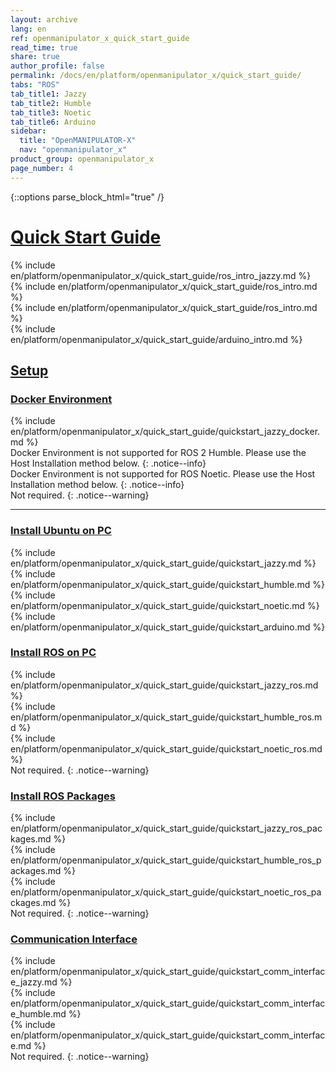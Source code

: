 ```yaml
---
layout: archive
lang: en
ref: openmanipulator_x_quick_start_guide
read_time: true
share: true
author_profile: false
permalink: /docs/en/platform/openmanipulator_x/quick_start_guide/
tabs: "ROS"
tab_title1: Jazzy
tab_title2: Humble
tab_title3: Noetic
tab_title6: Arduino
sidebar:
  title: "OpenMANIPULATOR-X"
  nav: "openmanipulator_x"
product_group: openmanipulator_x
page_number: 4
---
```


<style>body {counter-reset: h1 3 !important;}</style>

{::options parse_block_html="true" /}

# [Quick Start Guide](#quick-start-guide)

<section data-id="{{ page.tab_title1 }}" class="tab_contents">
{% include en/platform/openmanipulator_x/quick_start_guide/ros_intro_jazzy.md %}
</section>

<section data-id="{{ page.tab_title2 }}" class="tab_contents">
{% include en/platform/openmanipulator_x/quick_start_guide/ros_intro.md %}
</section>

<section data-id="{{ page.tab_title3 }}" class="tab_contents">
{% include en/platform/openmanipulator_x/quick_start_guide/ros_intro.md %}
</section>

<section data-id="{{ page.tab_title6 }}" class="tab_contents">
{% include en/platform/openmanipulator_x/quick_start_guide/arduino_intro.md %}
</section>

## [Setup](#setup)

### [Docker Environment](#docker-environment)

<section data-id="{{ page.tab_title1 }}" class="tab_contents">
{% include en/platform/openmanipulator_x/quick_start_guide/quickstart_jazzy_docker.md %}
</section>

<section data-id="{{ page.tab_title2 }}" class="tab_contents">
Docker Environment is not supported for ROS 2 Humble. Please use the Host Installation method below.
{: .notice--info}
</section>

<section data-id="{{ page.tab_title3 }}" class="tab_contents">
Docker Environment is not supported for ROS Noetic. Please use the Host Installation method below.
{: .notice--info}
</section>

<section data-id="{{ page.tab_title6 }}" class="tab_contents">
Not required.
{: .notice--warning}
</section>

---

### [Install Ubuntu on PC](#install-ubuntu-on-pc)

<section data-id="{{ page.tab_title1 }}" class="tab_contents">
{% include en/platform/openmanipulator_x/quick_start_guide/quickstart_jazzy.md %}
</section>

<section data-id="{{ page.tab_title2 }}" class="tab_contents">
{% include en/platform/openmanipulator_x/quick_start_guide/quickstart_humble.md %}
</section>

<section data-id="{{ page.tab_title3 }}" class="tab_contents">
{% include en/platform/openmanipulator_x/quick_start_guide/quickstart_noetic.md %}
</section>

<section data-id="{{ page.tab_title6 }}" class="tab_contents">
{% include en/platform/openmanipulator_x/quick_start_guide/quickstart_arduino.md %}
</section>

### [Install ROS on PC](#install-ros-on-pc)

<section data-id="{{ page.tab_title1 }}" class="tab_contents">
{% include en/platform/openmanipulator_x/quick_start_guide/quickstart_jazzy_ros.md %}
</section>

<section data-id="{{ page.tab_title2 }}" class="tab_contents">
{% include en/platform/openmanipulator_x/quick_start_guide/quickstart_humble_ros.md %}
</section>

<section data-id="{{ page.tab_title3 }}" class="tab_contents">
{% include en/platform/openmanipulator_x/quick_start_guide/quickstart_noetic_ros.md %}
</section>

<section data-id="{{ page.tab_title6 }}" class="tab_contents">
Not required.
{: .notice--warning}
</section>

### [Install ROS Packages](#install-ros-packages)

<section data-id="{{ page.tab_title1 }}" class="tab_contents">
{% include en/platform/openmanipulator_x/quick_start_guide/quickstart_jazzy_ros_packages.md %}
</section>

<section data-id="{{ page.tab_title2 }}" class="tab_contents">
{% include en/platform/openmanipulator_x/quick_start_guide/quickstart_humble_ros_packages.md %}
</section>

<section data-id="{{ page.tab_title3 }}" class="tab_contents">
{% include en/platform/openmanipulator_x/quick_start_guide/quickstart_noetic_ros_packages.md %}
</section>

<section data-id="{{ page.tab_title6 }}" class="tab_contents">
Not required.
{: .notice--warning}
</section>

### [Communication Interface](#communication-interface)

<section data-id="{{ page.tab_title1 }}" class="tab_contents">
{% include en/platform/openmanipulator_x/quick_start_guide/quickstart_comm_interface_jazzy.md %}
</section>

<section data-id="{{ page.tab_title2 }}" class="tab_contents">
{% include en/platform/openmanipulator_x/quick_start_guide/quickstart_comm_interface_humble.md %}
</section>

<section data-id="{{ page.tab_title3 }}" class="tab_contents">
{% include en/platform/openmanipulator_x/quick_start_guide/quickstart_comm_interface.md %}
</section>

<section data-id="{{ page.tab_title6 }}" class="tab_contents">
Not required.
{: .notice--warning}
</section>


